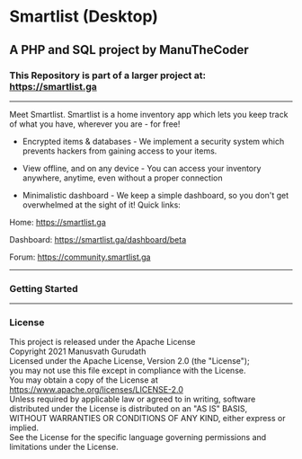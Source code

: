 # Smartlist (Desktop)
## A PHP and SQL project by ManuTheCoder
### This Repository is part of a larger project at: https://smartlist.ga
---
Meet Smartlist.
Smartlist is a home inventory app which lets you keep track of what you have, wherever you are - for free!
* Encrypted items & databases - We implement a security system which prevents hackers from gaining access to your items.

* View offline, and on any device - You can access your inventory anywhere, anytime, even without a proper connection

* Minimalistic dashboard - We keep a simple dashboard, so you don't get overwhelmed at the sight of it!
Quick links: 

Home: https://smartlist.ga 

Dashboard: https://smartlist.ga/dashboard/beta

Forum: https://community.smartlist.ga

---
### Getting Started


--- 
### License

This project is released under the Apache License<br>
Copyright 2021 Manusvath Gurudath<br>
Licensed under the Apache License, Version 2.0 (the "License");<br>
you may not use this file except in compliance with the License.<br>
You may obtain a copy of the License at<br>
https://www.apache.org/licenses/LICENSE-2.0<br>
Unless required by applicable law or agreed to in writing, software<br>
distributed under the License is distributed on an "AS IS" BASIS,<br>
WITHOUT WARRANTIES OR CONDITIONS OF ANY KIND, either express or implied.<br>
See the License for the specific language governing permissions and<br>
limitations under the License.<br>
